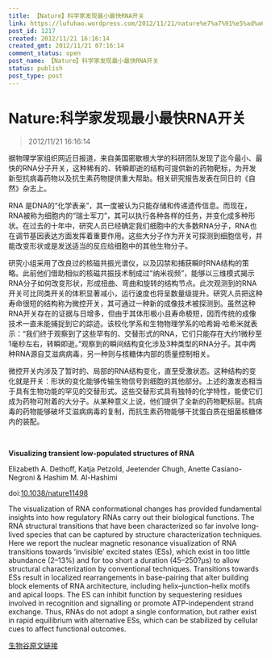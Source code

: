 ```yaml
---
title: 【Nature】科学家发现最小最快RNA开关
link: https://lufuhao.wordpress.com/2012/11/21/nature%e7%a7%91%e5%ad%a6%e5%ae%b6%e5%8f%91%e7%8e%b0%e6%9c%80%e5%b0%8f%e6%9c%80%e5%bf%abrna%e5%bc%80%e5%85%b3/
post_id: 1217
created: 2012/11/21 16:16:14
created_gmt: 2012/11/21 07:16:14
comment_status: open
post_name: 【Nature】科学家发现最小最快RNA开关
status: publish
post_type: post
---
```


# Nature:科学家发现最小最快RNA开关

> 2012/11/21 16:16:14

据物理学家组织网近日报道，来自美国密歇根大学的科研团队发现了迄今最小、最快的RNA分子开关，这种稀有的、转瞬即逝的结构可提供新的药物靶标，为开发新型抗病毒药物以及抗生素药物提供重大帮助。相关研究报告发表在同日的《自然》杂志上。

RNA 是DNA的“化学表亲”，其一度被认为只能存储和传递遗传信息。而现在，RNA被称为细胞内的“瑞士军刀”，其可以执行各种各样的任务，并变化成多种形状。在过去的十年中，研究人员已经确定我们细胞中的大多数RNA分子，RNA也在调节基因表达方面发挥着重要作用。这些大分子作为开关可探测到细胞信号，并能改变形状或是发送适当的反应给细胞中的其他生物分子。

研究小组采用了改良过的核磁共振光谱仪，以及囚禁和捕获瞬时RNA结构的策略。此前他们借助相似的核磁共振技术制成过“纳米视频”，能够以三维模式揭示RNA分子如何改变形状，形成扭曲、弯曲和旋转的结构节点。此次观测到的RNA开关可比同类开关的体积显著减小，运行速度也将呈数量级提升。研究人员把这种寿命很短的结构称为微控开关，其可通过一种新的成像技术被探测到。虽然这种RNA开关存在的证据与日增多，但由于其体形极小且寿命极短，因而传统的成像技术一直未能捕捉到它的踪迹。该校化学系和生物物理学系的哈希姆·哈希米就表示：“我们终于观察到了这些罕有的、交替形式的RNA，它们只能存在大约1微秒至1毫秒左右，转瞬即逝。”观察到的瞬间结构变化涉及3种类型的RNA分子。其中两种RNA源自艾滋病病毒，另一种则与核糖体内部的质量控制相关。

微控开关内涉及了暂时的、局部的RNA结构变化，直至受激状态。这种结构的变化就是开关：形状的变化能够传输生物信号到细胞的其他部分。上述的激发态相当于具有生物功能的罕见的交替形式。这些交替形式具有独特的化学特性，能使它们成为药物可附着的大分子。从某种意义上说，他们提供了全新的药物靶标层。抗病毒的药物能够破坏艾滋病病毒的复制，而抗生素药物能够干扰蛋白质在细菌核糖体内的装配。 

 

**Visualizing transient low-populated structures of RNA**

Elizabeth A. Dethoff, Katja Petzold, Jeetender Chugh, Anette Casiano-Negroni & Hashim M. Al-Hashimi 

doi:[10.1038/nature11498](http://www.nature.com/nature/journal/vaop/ncurrent/full/nature11498.html)

The visualization of RNA conformational changes has provided fundamental insights into how regulatory RNAs carry out their biological functions. The RNA structural transitions that have been characterized so far involve long-lived species that can be captured by structure characterization techniques. Here we report the nuclear magnetic resonance visualization of RNA transitions towards ‘invisible’ excited states (ESs), which exist in too little abundance (2–13%) and for too short a duration (45–250?μs) to allow structural characterization by conventional techniques. Transitions towards ESs result in localized rearrangements in base-pairing that alter building block elements of RNA architecture, including helix–junction–helix motifs and apical loops. The ES can inhibit function by sequestering residues involved in recognition and signalling or promote ATP-independent strand exchange. Thus, RNAs do not adopt a single conformation, but rather exist in rapid equilibrium with alternative ESs, which can be stabilized by cellular cues to affect functional outcomes. 

[生物谷原文链接](http://www.bioon.com/biology/Class18/531394.shtml)
